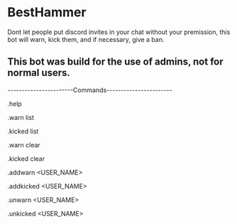 # BestHammer
Dont let people put discord invites in your chat without your premission, this bot will warn, kick them, and if necessary, give a ban.

This bot was build for the use of admins, not for normal users.
------------------------------------------------------------------

-----------------------Commands-----------------------

.help

.warn list

.kicked list

.warn clear

.kicked clear

.addwarn <USER_NAME>

.addkicked <USER_NAME>

.unwarn <USER_NAME>

.unkicked <USER_NAME>
